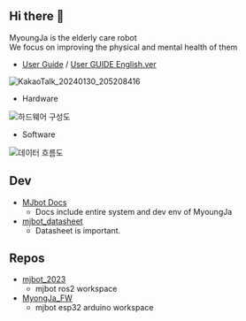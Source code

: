 ## Hi there 👋

MyoungJa is the elderly care robot  
We focus on improving the physical and mental health of them

- [User Guide](User_Guide.md) / [User GUIDE English.ver](User_Guide_en.md)

![KakaoTalk_20240130_205208416](https://github.com/MJU-Capstone-PetRobot/mjbot_2023/assets/24962064/2ba2e5a5-be64-4860-94f2-df5703718a95)

- Hardware

![하드웨어 구성도](https://github.com/MJU-Capstone-PetRobot/.github/assets/48342925/3eef1c51-8a33-4af8-8399-376a2a2b9705)

- Software

![데이터 흐름도](https://github.com/MJU-Capstone-PetRobot/.github/assets/48342925/2251f53c-5b67-45f2-a034-9356b151d1cd)

## Dev
- [MJbot Docs](https://docs.mju-rats.com/docs/)
  - Docs include entire system and dev env of MyoungJa
- [mjbot_datasheet](https://github.com/MJU-Capstone-PetRobot/mjbot_datasheet)
  - Datasheet is important.

## Repos
- [mjbot_2023](https://github.com/MJU-Capstone-PetRobot/mjbot_2023)
  - mjbot ros2 workspace
- [MyongJa_FW](https://github.com/MJU-Capstone-PetRobot/MyongJa_FW)
  - mjbot esp32 arduino workspace
